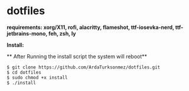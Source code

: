 # dotfiles

**requirements: xorg/X11, rofi, alacritty, flameshot, ttf-iosevka-nerd, ttf-jetbrains-mono, feh, zsh, ly**

**Install:**

** After Running the install script the system will reboot**

```
$ git clone https://github.com/ArdaTurksonmez/dotfiles.git
$ cd dotfiles
$ sudo chmod +x install 
$ ./install
```
